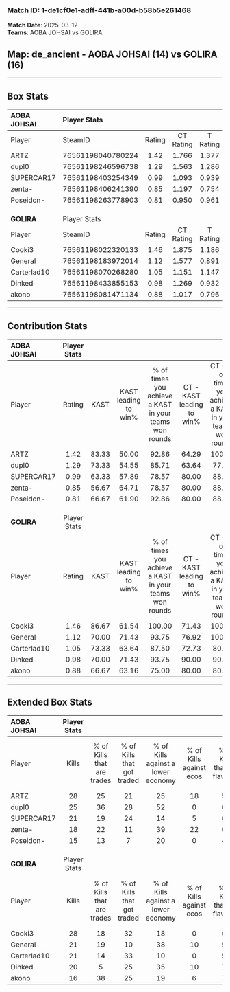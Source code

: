 ### Match ID: 1-de1cf0e1-adff-441b-a00d-b58b5e261468  
**Match Date**: 2025-03-12  
**Teams**: AOBA JOHSAI vs GOLIRA  

## **Map**: de_ancient - AOBA JOHSAI (14) vs GOLIRA (16)  
---  

## Box Stats  

| **AOBA JOHSAI** | Player Stats      |        |           |          |       |       |       |         |        |      |     |
| :- | :- | :-: | :-: | :-: | :-: | :-: | :-: | :-: | :-: | :-: | :-: |
| Player          | SteamID           | Rating | CT Rating | T Rating | KAST  |  ADR  | Kills | Assists | Deaths | K/D  | HS% |
| ARTZ            | 76561198040780224 |  1.42  |   1.766   |  1.377   | 83.33 | 95.6  |  28   |    4    |   21   | 1.33 | 50  |
| dupl0           | 76561198246596738 |  1.29  |   1.563   |  1.286   | 73.33 | 96.0  |  25   |    7    |   20   | 1.25 | 40  |
| SUPERCAR17      | 76561198403254349 |  0.99  |   1.093   |  0.939   | 63.33 | 83.4  |  21   |    6    |   24   | 0.88 | 71  |
| zenta-          | 76561198406241390 |  0.85  |   1.197   |  0.754   | 56.67 | 73.4  |  18   |    8    |   23   | 0.78 | 55  |
| Poseidon-       | 76561198263778903 |  0.81  |   0.950   |  0.961   | 66.67 | 52.6  |  15   |    4    |   20   | 0.75 | 46  |
|                 |                   |        |           |          |       |       |       |         |        |      |     |
|                 |                   |        |           |          |       |       |       |         |        |      |     |
|                 |                   |        |           |          |       |       |       |         |        |      |     |
| **GOLIRA**      | Player Stats      |        |           |          |       |       |       |         |        |      |     |
| Player          | SteamID           | Rating | CT Rating | T Rating | KAST  |  ADR  | Kills | Assists | Deaths | K/D  | HS% |
| Cooki3          | 76561198022320133 |  1.46  |   1.875   |  1.186   | 86.67 | 103.3 |  28   |   11    |   23   | 1.22 | 78  |
| General         | 76561198183972014 |  1.12  |   1.577   |  0.891   | 70.00 | 85.0  |  21   |    8    |   20   | 1.05 | 47  |
| Carterlad10     | 76561198070268280 |  1.05  |   1.151   |  1.147   | 73.33 | 73.2  |  21   |    8    |   23   | 0.91 | 33  |
| Dinked          | 76561198433855153 |  0.98  |   1.269   |  0.932   | 70.00 | 62.0  |  20   |    2    |   21   | 0.95 | 45  |
| akono           | 76561198081471134 |  0.88  |   1.017   |  0.796   | 66.67 | 73.8  |  16   |    7    |   22   | 0.73 | 68  |
---  

## Contribution Stats  

| **AOBA JOHSAI** | Player Stats |       |                      |                                                        |                           |                                                             |                          |                                                            |
| :- | :-: | :-: | :-: | :-: | :-: | :-: | :-: | :-: |
| Player          |    Rating    | KAST  | KAST leading to win% | % of times you achieve a KAST in your teams won rounds | CT - KAST leading to win% | CT - % of times you achieve a KAST in your teams won rounds | T - KAST leading to win% | T - % of times you achieve a KAST in your teams won rounds |
| ARTZ            |     1.42     | 83.33 |        50.00         |                         92.86                          |           64.29           |                           100.00                            |          33.33           |                           80.00                            |
| dupl0           |     1.29     | 73.33 |        54.55         |                         85.71                          |           63.64           |                            77.78                            |          45.45           |                           100.00                           |
| SUPERCAR17      |     0.99     | 63.33 |        57.89         |                         78.57                          |           80.00           |                            88.89                            |          33.33           |                           60.00                            |
| zenta-          |     0.85     | 56.67 |        64.71         |                         78.57                          |           80.00           |                            88.89                            |          42.86           |                           60.00                            |
| Poseidon-       |     0.81     | 66.67 |        61.90         |                         92.86                          |           80.00           |                            88.89                            |          45.45           |                           100.00                           |
|                 |              |       |                      |                                                        |                           |                                                             |                          |                                                            |
|                 |              |       |                      |                                                        |                           |                                                             |                          |                                                            |
|                 |              |       |                      |                                                        |                           |                                                             |                          |                                                            |
| **GOLIRA**      | Player Stats |       |                      |                                                        |                           |                                                             |                          |                                                            |
| Player          |    Rating    | KAST  | KAST leading to win% | % of times you achieve a KAST in your teams won rounds | CT - KAST leading to win% | CT - % of times you achieve a KAST in your teams won rounds | T - KAST leading to win% | T - % of times you achieve a KAST in your teams won rounds |
| Cooki3          |     1.46     | 86.67 |        61.54         |                         100.00                         |           71.43           |                           100.00                            |          50.00           |                           100.00                           |
| General         |     1.12     | 70.00 |        71.43         |                         93.75                          |           76.92           |                           100.00                            |          62.50           |                           83.33                            |
| Carterlad10     |     1.05     | 73.33 |        63.64         |                         87.50                          |           72.73           |                            80.00                            |          54.55           |                           100.00                           |
| Dinked          |     0.98     | 70.00 |        71.43         |                         93.75                          |           90.00           |                            90.00                            |          54.55           |                           100.00                           |
| akono           |     0.88     | 66.67 |        63.16         |                         75.00                          |           80.00           |                            80.00                            |          44.44           |                           66.67                            |
---  

## Extended Box Stats  

| **AOBA JOHSAI** | Player Stats |                            |                            |                                    |                         |                              |                                 |        |                             |                                     |                          |                               |                            |
| :- | :-: | :-: | :-: | :-: | :-: | :-: | :-: | :-: | :-: | :-: | :-: | :-: | :-: |
| Player          |    Kills     | % of Kills that are trades | % of Kills that got traded | % of Kills against a lower economy | % of Kills against ecos | % of Kills that are flawless | % of Kills that are close duels | Deaths | % of Deaths that get traded | % of Deaths against a lower economy | % of Deaths against ecos | % of Deaths that are flawless | % of Deaths that are close |
| ARTZ            |      28      |             25             |             21             |                 25                 |           18            |              50              |               11                |   21   |             33              |                 14                  |            0             |              62               |             10             |
| dupl0           |      25      |             36             |             28             |                 52                 |            0            |              68              |               12                |   20   |             20              |                 15                  |            0             |              60               |             5              |
| SUPERCAR17      |      21      |             19             |             24             |                 14                 |            5            |              62              |                5                |   24   |              8              |                 21                  |            4             |              71               |             4              |
| zenta-          |      18      |             22             |             11             |                 39                 |           22            |              61              |                0                |   23   |             30              |                 13                  |            0             |              57               |             4              |
| Poseidon-       |      15      |             13             |             7              |                 20                 |            0            |              47              |                0                |   20   |             35              |                 15                  |            0             |              60               |             15             |
|                 |              |                            |                            |                                    |                         |                              |                                 |        |                             |                                     |                          |                               |                            |
|                 |              |                            |                            |                                    |                         |                              |                                 |        |                             |                                     |                          |                               |                            |
|                 |              |                            |                            |                                    |                         |                              |                                 |        |                             |                                     |                          |                               |                            |
| **GOLIRA**      | Player Stats |                            |                            |                                    |                         |                              |                                 |        |                             |                                     |                          |                               |                            |
| Player          |    Kills     | % of Kills that are trades | % of Kills that got traded | % of Kills against a lower economy | % of Kills against ecos | % of Kills that are flawless | % of Kills that are close duels | Deaths | % of Deaths that get traded | % of Deaths against a lower economy | % of Deaths against ecos | % of Deaths that are flawless | % of Deaths that are close |
| Cooki3          |      28      |             18             |             32             |                 18                 |            0            |              61              |                7                |   23   |             17              |                 22                  |            4             |              52               |             4              |
| General         |      21      |             19             |             10             |                 38                 |           10            |              52              |               14                |   20   |             15              |                 20                  |            0             |              55               |             5              |
| Carterlad10     |      21      |             14             |             33             |                 10                 |            0            |              57              |                5                |   23   |             22              |                 22                  |            0             |              43               |             9              |
| Dinked          |      20      |             5              |             25             |                 35                 |           10            |              70              |                5                |   21   |             29              |                 14                  |            5             |              76               |             0              |
| akono           |      16      |             38             |             25             |                 19                 |            6            |              75              |                6                |   22   |             14              |                 18                  |            0             |              59               |             14             |
